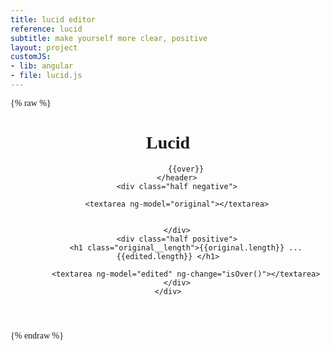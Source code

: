 ```yaml
---
title: lucid editor
reference: lucid
subtitle: make yourself more clear, positive
layout: project
customJS:
- lib: angular
- file: lucid.js
---
```

{% raw %}
<style>
@import url(http://fonts.googleapis.com/css?family=Abel);
	body {
		font-family: "Abel";
	}
	.lucid__header {
		text-align: center;
	}
	.half {
		width: 50%;
		float: left;
		height: 100%;
		min-height: 1000px;
		position: relative;
	}
	.negative {
		background-color: #343434;
		border-right: 1px #2288ff;
	}
	.half textarea {
		width: 100%;
		min-height: 1000px;
		font: 2em "Abel";
		border: none;
		background: none;
		padding: 1.5em;
	}
	.negative textarea {
		color: #eee;
	}
	.positive {

	}
	.original__length {
		position: absolute;
	}
</style>

<div ng-app="lucid">
	<div ng-controller="editor">
		<header class="lucid__header">
			<h1>Lucid</h1>

			{{over}}
		</header>
		<div class="half negative">

		<textarea ng-model="original"></textarea>

		
		</div>
		<div class="half positive">
			<h1 class="original__length">{{original.length}} ... {{edited.length}} </h1>

			<textarea ng-model="edited" ng-change="isOver()"></textarea>
		</div>
	</div>
</div>
{% endraw %}